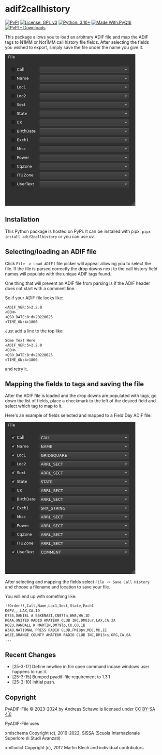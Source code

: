 # adif2callhistory

[![PyPI](https://img.shields.io/pypi/v/adif2callhistory)](https://pypi.org/project/adif2callhistory/)
[![License: GPL v3](https://img.shields.io/badge/License-GPLv3-blue.svg)](https://www.gnu.org/licenses/gpl-3.0)
[![Python: 3.10+](https://img.shields.io/badge/python-3.9+-blue.svg)](https://www.python.org/downloads/)
[![Made With:PyQt6](https://img.shields.io/badge/Made%20with-PyQt6-blue)](https://pypi.org/project/PyQt6/)
[![PyPI - Downloads](https://img.shields.io/pypi/dm/adif2callhistory)](https://pypi.org/project/adif2callhistory/)

This package allows you to load an arbitrary ADIF file and map the ADIF tags to N1MM or Not1MM call history file fields.
After selecting the fields you wished to export, simply save the file under the name you give it.

![main screen](https://github.com/mbridak/adif2callhistory/blob/main/pic/adif2callhistory_initial.png?raw=true)

## Installation

This Python package is hosted on PyPi. It can be installed with pipx, `pipx install adif2callhistory` or you can use uv.

## Selecting/loading an ADIF file

Click `File -> Load ADIF` I file picker will appear allowing you to select the file. If the file is parsed correctly the drop downs next to the call history field names will populate with the unique ADIF tags found.

One thing that will prevent an ADIF file from parsing is if the ADIF header does not start with a comment line.

So if your ADIF file looks like:

```text
<ADIF_VER:5>2.2.0
<EOH>
<QSO_DATE:8:d>20220625
<TIME_ON:4>1806
```

Just add a line to the top like:

```text
Some Text Here
<ADIF_VER:5>2.2.0
<EOH>
<QSO_DATE:8:d>20220625
<TIME_ON:4>1806
```

and retry it.

## Mapping the fields to tags and saving the file

After the ADIF file is loaded and the drop downs are populated with tags, go down the list of fields, place a checkmark to the left of the desired field and select which tag to map to it.

Here's an example of fields selected and mapped to a Field Day ADIF file:

![mapped fields](https://github.com/mbridak/adif2callhistory/blob/main/pic/adif2callhistory_select_fields.png?raw=true)

After selecting and mapping the fields select `File -> Save Call History` and choose a filename and location to save your file.

You will end up with something like:

```text
!!Order!!,Call,Name,Loc1,Sect,State,Exch1
K6PV,,,LAX,CA,1D
K7SS,DANIEL A ESKENAZI,CN87tn,WWA,WA,1D
K6AA,UNITED RADIO AMATEUR CLUB INC,DM03ur,LAX,CA,3A
K0EU,RANDALL K MARTIN,DM79lp,CO,CO,1B
W3AO,NATIONAL PRESS RADIO CLUB,FM18pv,MDC,MD,1E
W6ZE,ORANGE COUNTY AMATEUR RADIO CLUB INC,DM13cs,ORG,CA,6A
...
```

## Recent Changes

- [25-3-17] Define newline in file open command incase windows user happens to run it.
- [25-3-15] Bumped pyadif-file requirement to 1.3.1
- [25-3-10] Initial push.

## Copyright

PyADIF-File © 2023-2024 by Andreas Schawo is licensed under [CC BY-SA 4.0](http://creativecommons.org/licenses/by-sa/4.0/)

PyADIF-File uses

xmlschema Copyright (c), 2016-2022, SISSA (Scuola Internazionale Superiore di Studi Avanzati)

xmltodict Copyright (c), 2012 Martin Blech and individual contributors